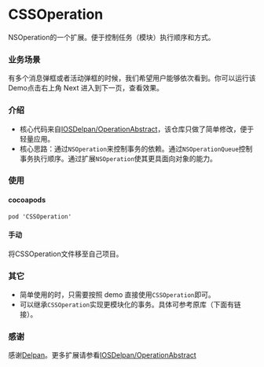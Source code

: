 # CSSOperation
NSOperation的一个扩展。便于控制任务（模块）执行顺序和方式。

### 业务场景
有多个消息弹框或者活动弹框的时候，我们希望用户能够依次看到。你可以运行该Demo点击右上角 Next 进入到下一页，查看效果。    

### 介绍
- 核心代码来自[IOSDelpan/OperationAbstract](https://github.com/IOSDelpan/OperationAbstract)，该仓库只做了简单修改，便于轻量应用。
- 核心思路：通过`NSOperation`来控制事务的依赖。通过`NSOperationQueue`控制事务执行顺序。通过扩展`NSOperation`使其更具面向对象的能力。

### 使用  

#### cocoapods

```
pod 'CSSOperation'
```

#### 手动
将CSSOperation文件移至自己项目。

### 其它
- 简单使用的时，只需要按照 demo 直接使用`CSSOperation`即可。
- 可以继承`CSSOperation`实现更模块化的事务。具体可参考原库（下面有链接）。

### 感谢
感谢[Delpan](https://www.jianshu.com/p/bc05e9ff203f)。更多扩展请参看[IOSDelpan/OperationAbstract](https://github.com/IOSDelpan/OperationAbstract)
